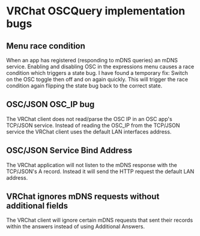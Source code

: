 # VRChat OSCQuery implementation bugs

## Menu race condition

When an app has registered (responding to mDNS queries) an mDNS service. Enabling and disabling OSC in the expressions menu causes a race condition which triggers a state bug. I have found a temporary fix: Switch on the OSC toggle then off and on again quickly. This will trigger the race condition again flipping the state bug back to the correct state.

## OSC/JSON OSC_IP bug

The VRChat client does not read/parse the OSC IP in an OSC app's TCP/JSON service. Instead of reading the OSC_IP from the TCP/JSON service the VRChat client uses the default LAN interfaces address.

## OSC/JSON Service Bind Address

The VRChat application will not listen to the mDNS response with the TCP/JSON's A record. Instead it will send the HTTP request the default LAN address.

## VRChat ignores mDNS requests without additional fields

The VRChat client will ignore certain mDNS requests that sent their records within the answers instead of using Additional Answers.